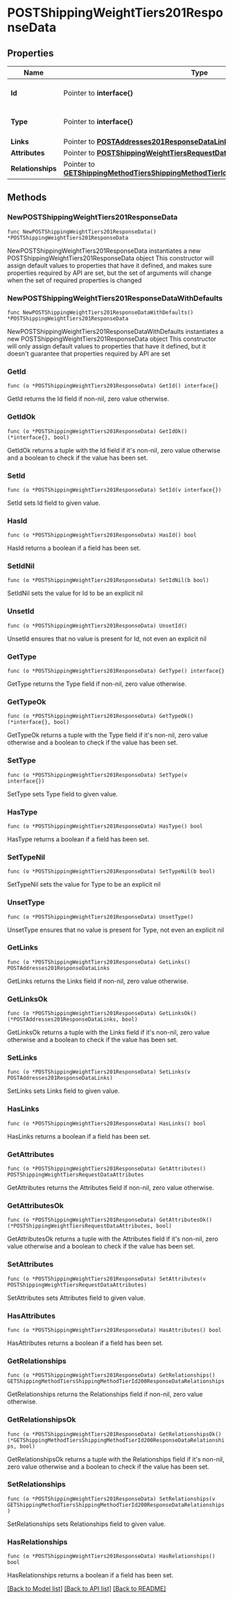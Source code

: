 # POSTShippingWeightTiers201ResponseData

## Properties

Name | Type | Description | Notes
------------ | ------------- | ------------- | -------------
**Id** | Pointer to **interface{}** | The resource&#39;s id | [optional] 
**Type** | Pointer to **interface{}** | The resource&#39;s type | [optional] 
**Links** | Pointer to [**POSTAddresses201ResponseDataLinks**](POSTAddresses201ResponseDataLinks.md) |  | [optional] 
**Attributes** | Pointer to [**POSTShippingWeightTiersRequestDataAttributes**](POSTShippingWeightTiersRequestDataAttributes.md) |  | [optional] 
**Relationships** | Pointer to [**GETShippingMethodTiersShippingMethodTierId200ResponseDataRelationships**](GETShippingMethodTiersShippingMethodTierId200ResponseDataRelationships.md) |  | [optional] 

## Methods

### NewPOSTShippingWeightTiers201ResponseData

`func NewPOSTShippingWeightTiers201ResponseData() *POSTShippingWeightTiers201ResponseData`

NewPOSTShippingWeightTiers201ResponseData instantiates a new POSTShippingWeightTiers201ResponseData object
This constructor will assign default values to properties that have it defined,
and makes sure properties required by API are set, but the set of arguments
will change when the set of required properties is changed

### NewPOSTShippingWeightTiers201ResponseDataWithDefaults

`func NewPOSTShippingWeightTiers201ResponseDataWithDefaults() *POSTShippingWeightTiers201ResponseData`

NewPOSTShippingWeightTiers201ResponseDataWithDefaults instantiates a new POSTShippingWeightTiers201ResponseData object
This constructor will only assign default values to properties that have it defined,
but it doesn't guarantee that properties required by API are set

### GetId

`func (o *POSTShippingWeightTiers201ResponseData) GetId() interface{}`

GetId returns the Id field if non-nil, zero value otherwise.

### GetIdOk

`func (o *POSTShippingWeightTiers201ResponseData) GetIdOk() (*interface{}, bool)`

GetIdOk returns a tuple with the Id field if it's non-nil, zero value otherwise
and a boolean to check if the value has been set.

### SetId

`func (o *POSTShippingWeightTiers201ResponseData) SetId(v interface{})`

SetId sets Id field to given value.

### HasId

`func (o *POSTShippingWeightTiers201ResponseData) HasId() bool`

HasId returns a boolean if a field has been set.

### SetIdNil

`func (o *POSTShippingWeightTiers201ResponseData) SetIdNil(b bool)`

 SetIdNil sets the value for Id to be an explicit nil

### UnsetId
`func (o *POSTShippingWeightTiers201ResponseData) UnsetId()`

UnsetId ensures that no value is present for Id, not even an explicit nil
### GetType

`func (o *POSTShippingWeightTiers201ResponseData) GetType() interface{}`

GetType returns the Type field if non-nil, zero value otherwise.

### GetTypeOk

`func (o *POSTShippingWeightTiers201ResponseData) GetTypeOk() (*interface{}, bool)`

GetTypeOk returns a tuple with the Type field if it's non-nil, zero value otherwise
and a boolean to check if the value has been set.

### SetType

`func (o *POSTShippingWeightTiers201ResponseData) SetType(v interface{})`

SetType sets Type field to given value.

### HasType

`func (o *POSTShippingWeightTiers201ResponseData) HasType() bool`

HasType returns a boolean if a field has been set.

### SetTypeNil

`func (o *POSTShippingWeightTiers201ResponseData) SetTypeNil(b bool)`

 SetTypeNil sets the value for Type to be an explicit nil

### UnsetType
`func (o *POSTShippingWeightTiers201ResponseData) UnsetType()`

UnsetType ensures that no value is present for Type, not even an explicit nil
### GetLinks

`func (o *POSTShippingWeightTiers201ResponseData) GetLinks() POSTAddresses201ResponseDataLinks`

GetLinks returns the Links field if non-nil, zero value otherwise.

### GetLinksOk

`func (o *POSTShippingWeightTiers201ResponseData) GetLinksOk() (*POSTAddresses201ResponseDataLinks, bool)`

GetLinksOk returns a tuple with the Links field if it's non-nil, zero value otherwise
and a boolean to check if the value has been set.

### SetLinks

`func (o *POSTShippingWeightTiers201ResponseData) SetLinks(v POSTAddresses201ResponseDataLinks)`

SetLinks sets Links field to given value.

### HasLinks

`func (o *POSTShippingWeightTiers201ResponseData) HasLinks() bool`

HasLinks returns a boolean if a field has been set.

### GetAttributes

`func (o *POSTShippingWeightTiers201ResponseData) GetAttributes() POSTShippingWeightTiersRequestDataAttributes`

GetAttributes returns the Attributes field if non-nil, zero value otherwise.

### GetAttributesOk

`func (o *POSTShippingWeightTiers201ResponseData) GetAttributesOk() (*POSTShippingWeightTiersRequestDataAttributes, bool)`

GetAttributesOk returns a tuple with the Attributes field if it's non-nil, zero value otherwise
and a boolean to check if the value has been set.

### SetAttributes

`func (o *POSTShippingWeightTiers201ResponseData) SetAttributes(v POSTShippingWeightTiersRequestDataAttributes)`

SetAttributes sets Attributes field to given value.

### HasAttributes

`func (o *POSTShippingWeightTiers201ResponseData) HasAttributes() bool`

HasAttributes returns a boolean if a field has been set.

### GetRelationships

`func (o *POSTShippingWeightTiers201ResponseData) GetRelationships() GETShippingMethodTiersShippingMethodTierId200ResponseDataRelationships`

GetRelationships returns the Relationships field if non-nil, zero value otherwise.

### GetRelationshipsOk

`func (o *POSTShippingWeightTiers201ResponseData) GetRelationshipsOk() (*GETShippingMethodTiersShippingMethodTierId200ResponseDataRelationships, bool)`

GetRelationshipsOk returns a tuple with the Relationships field if it's non-nil, zero value otherwise
and a boolean to check if the value has been set.

### SetRelationships

`func (o *POSTShippingWeightTiers201ResponseData) SetRelationships(v GETShippingMethodTiersShippingMethodTierId200ResponseDataRelationships)`

SetRelationships sets Relationships field to given value.

### HasRelationships

`func (o *POSTShippingWeightTiers201ResponseData) HasRelationships() bool`

HasRelationships returns a boolean if a field has been set.


[[Back to Model list]](../README.md#documentation-for-models) [[Back to API list]](../README.md#documentation-for-api-endpoints) [[Back to README]](../README.md)


